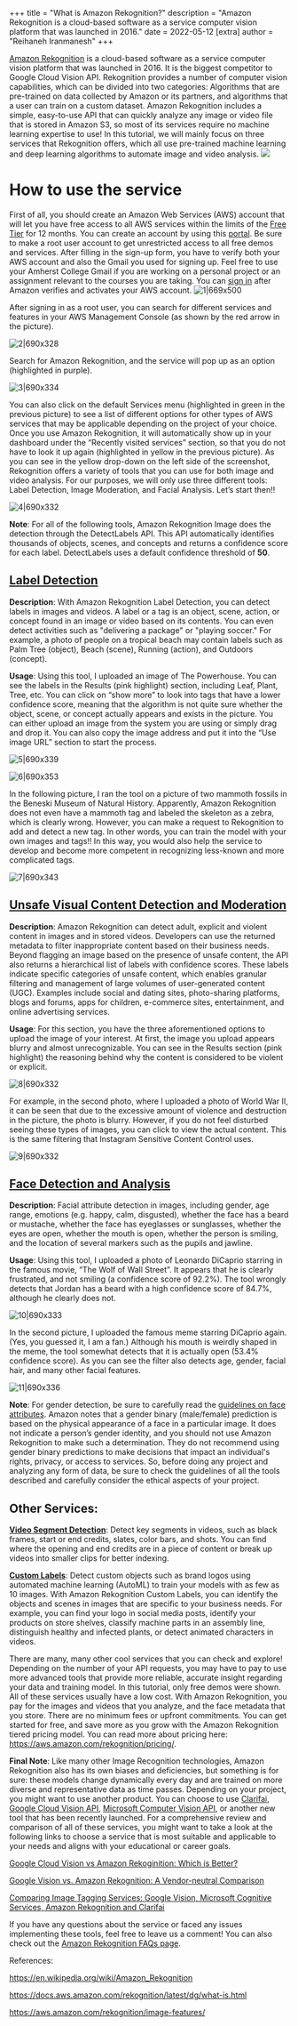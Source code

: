 +++
title = "What is Amazon Rekognition?"
description = "Amazon Rekognition is a cloud-based software as a service computer vision platform that was launched in 2016."
date = 2022-05-12
[extra]
author = "Reihaneh Iranmanesh"
+++

[Amazon Rekognition](https://aws.amazon.com/rekognition/) is a cloud-based software as a service computer vision platform that was launched in 2016. It is the biggest competitor to Google Cloud Vision API. Rekognition provides a number of computer vision capabilities, which can be divided into two categories: Algorithms that are pre-trained on data collected by Amazon or its partners, and algorithms that a user can train on a custom dataset. Amazon Rekognition includes a simple, easy-to-use API that can quickly analyze any image or video file that is stored in Amazon S3, so most of its services require no machine learning expertise to use! In this tutorial, we will mainly focus on three services that Rekognition offers, which all use pre-trained machine learning and deep learning algorithms to automate image and video analysis.
![](upload://jES02jEb6lT8rc8Z1QyXI9MYGxt.png)
# How to use the service

First of all, you should create an Amazon Web Services (AWS) account that will let you have free access to all AWS services within the limits of the [Free Tier](https://aws.amazon.com/free/?sc_channel=em&sc_campaign=wlcm&sc_publisher=aws&sc_medium=em_wlcm_1d&sc_detail=wlcm_1d&sc_content=other&sc_country=global&sc_geo=global&sc_category=mult&ref_=pe_1679150_261538020&all-free-tier.sort-by=item.additionalFields.SortRank&all-free-tier.sort-order=asc&awsf.Free%20Tier%20Types=*all&awsf.Free%20Tier%20Categories=*all) for 12 months. You can create an account by using this [portal](https://portal.aws.amazon.com/billing/signup#/start/email). Be sure to make a root user account to get unrestricted access to all free demos and services. After filling in the sign-up form, you have to verify both your AWS account and also the Gmail you used for signing up. Feel free to use your Amherst College Gmail if you are working on a personal project or an assignment relevant to the courses you are taking. You can [sign in](https://signin.aws.amazon.com/signin?redirect_uri=https%3A%2F%2Fus-east-1.console.aws.amazon.com%2Fconsole%2Fhome%3FhashArgs%3D%2523%26isauthcode%3Dtrue%26nc2%3Dh_ct%26region%3Dus-east-1%26skipRegion%3Dtrue%26src%3Dheader-signin%26state%3DhashArgsFromTB_us-east-1_356a00db78c790ec&client_id=arn%3Aaws%3Asignin%3A%3A%3Aconsole%2Fcanvas&forceMobileApp=0&code_challenge=ghjJeppn9XNYT2CFdEWlkcM4DMgifdAXtJi8GzG46n0&code_challenge_method=SHA-256) after Amazon verifies and activates your AWS account. 
![1|669x500](upload://9ptvWgixAXCnryFLpgk52exWeMP.jpeg)

After signing in as a root user, you can search for different services and features in your AWS Management Console (as shown by the red arrow in the picture).

![2|690x328](upload://jsvYzrzslLmB9upf7oDg5aOSSeQ.jpeg)

Search for Amazon Rekognition, and the service will pop up as an option (highlighted in purple). 

![3|690x334](upload://ysYSqZ5grj2fCbTA5tIbtUMQ9hT.jpeg)

You can also click on the default Services menu (highlighted in green in the previous picture) to see a list of different options for other types of AWS services that may be applicable depending on the project of your choice. Once you use Amazon Rekognition, it will automatically show up in your dashboard under the “Recently visited services” section, so that you do not have to look it up again (highlighted in yellow in the previous picture). As you can see in the yellow drop-down on the left side of the screenshot, Rekognition offers a variety of tools that you can use for both image and video analysis. For our purposes, we will only use three different tools: Label Detection, Image Moderation, and Facial Analysis. Let’s start then!!

![4|690x332](upload://sdGv7vePOyQCiKhuUZMXspprMRM.jpeg)

**Note**: For all of the following tools, Amazon Rekognition Image does the detection through the DetectLabels API. This API automatically identifies thousands of objects, scenes, and concepts and returns a confidence score for each label. DetectLabels uses a default confidence threshold of **50**.

 ## **[Label Detection](https://docs.aws.amazon.com/rekognition/latest/dg/labels.html?pg=ln&sec=ft)**

**Description**: With Amazon Rekognition Label Detection, you can detect labels in images and videos. A label or a tag is an object, scene, action, or concept found in an image or video based on its contents. You can even detect activities such as "delivering a package" or "playing soccer." For example, a photo of people on a tropical beach may contain labels such as Palm Tree (object), Beach (scene), Running (action), and Outdoors (concept).

**Usage**: Using this tool, I uploaded an image of The Powerhouse. You can see the labels in the Results (pink highlight) section, including Leaf, Plant, Tree, etc. You can click on “show more” to look into tags that have a lower confidence score, meaning that the algorithm is not quite sure whether the object, scene, or concept actually appears and exists in the picture. You can either upload an image from the system you are using or simply drag and drop it. You can also copy the image address and put it into the “Use image URL” section to start the process.

![5|690x339](upload://pfxAHk3lBGZLduVvZczlgTspvmi.jpeg)

![6|690x353](upload://A6KHlrUFlzMpvHEhPvf7BPFGNTy.jpeg)


 In the following picture, I ran the tool on a picture of two mammoth fossils in the Beneski Museum of Natural History. Apparently, Amazon Rekognition does not even have a mammoth tag and labeled the skeleton as a zebra, which is clearly wrong. However, you can make a request to Rekognition to add and detect a new tag. In other words, you can train the model with your own images and tags!! In this way, you would also help the service to develop and become more competent in recognizing less-known and more complicated tags.

![7|690x343](upload://xkDHQ5R5iPlTJj8e2Nilpnsaq04.jpeg)

## **[Unsafe Visual Content Detection and Moderation](https://docs.aws.amazon.com/rekognition/latest/dg/moderation.html?pg=ln&sec=ft)**

**Description**: Amazon Rekognition can detect adult, explicit and violent content in images and in stored videos. Developers can use the returned metadata to filter inappropriate content based on their business needs. Beyond flagging an image based on the presence of unsafe content, the API also returns a hierarchical list of labels with confidence scores. These labels indicate specific categories of unsafe content, which enables granular filtering and management of large volumes of user-generated content (UGC). Examples include social and dating sites, photo-sharing platforms, blogs and forums, apps for children, e-commerce sites, entertainment, and online advertising services.

**Usage**: For this section, you have the three aforementioned options to upload the image of your interest. At first, the image you upload appears blurry and almost unrecognizable. You can see in the Results section (pink highlight) the reasoning behind why the content is considered to be violent or explicit. 

![8|690x332](upload://9VKCB2JWL0ASlcw4yprXaRw9Xa5.jpeg)

For example, in the second photo, where I uploaded a photo of World War II, it can be seen that due to the excessive amount of violence and destruction in the picture, the photo is blurry. However, if you do not feel disturbed seeing these types of images, you can click to view the actual content. This is the same filtering that Instagram Sensitive Content Control uses.

![9|690x332](upload://6RW1g5QswWEWqnQxbKpPWPZw6SV.jpeg)

## **[Face Detection and Analysis](https://docs.aws.amazon.com/rekognition/latest/dg/faces.html)**

**Description**: Facial attribute detection in images, including gender, age range, emotions (e.g. happy, calm, disgusted), whether the face has a beard or mustache, whether the face has eyeglasses or sunglasses, whether the eyes are open, whether the mouth is open, whether the person is smiling, and the location of several markers such as the pupils and jawline.

**Usage**: Using this tool, I uploaded a photo of Leonardo DiCaprio starring in the famous movie, “The Wolf of Wall Street”. It appears that he is clearly frustrated, and not smiling (a confidence score of 92.2%). The tool wrongly detects that Jordan has a beard with a high confidence score of 84.7%, although he clearly does not. 

![10|690x333](upload://waHeswcXfLhbbzDLCeKRQiwbcvt.jpeg)

In the second picture, I uploaded the famous meme starring DiCaprio again. (Yes, you guessed it, I am a fan.) Although his mouth is weirdly shaped in the meme, the tool somewhat detects that it is actually open (53.4% confidence score). As you can see the filter also detects age, gender, facial hair, and many other facial features.

![11|690x336](upload://sNLAR16eW10fZ0XnBXZCYwZTnOb.jpeg)



**Note**: For gender detection, be sure to carefully read the [guidelines on face attributes](https://docs.aws.amazon.com/rekognition/latest/dg/guidance-face-attributes.html). Amazon notes that a gender binary (male/female) prediction is based on the physical appearance of a face in a particular image. It does not indicate a person’s gender identity, and you should not use Amazon Rekognition to make such a determination. They do not recommend using gender binary predictions to make decisions that impact  an individual's rights, privacy, or access to services. So, before doing any project and analyzing any form of data, be sure to check the guidelines of all the tools described and carefully consider the ethical aspects of your project.

## Other Services:

[**Video Segment Detection**](https://docs.aws.amazon.com/rekognition/latest/dg/segments.html?pg=ln&sec=ft): Detect key segments in videos, such as black frames, start or end credits, slates, color bars, and shots. You can find where the opening and end credits are in a piece of content or break up videos into smaller clips for better indexing.

[**Custom Labels**](https://docs.aws.amazon.com/rekognition/latest/customlabels-dg/what-is.html?pg=ln&sec=ft): Detect custom objects such as brand logos using automated machine learning (AutoML) to train your models with as few as 10 images. With Amazon Rekognition Custom Labels, you can identify the objects and scenes in images that are specific to your business needs. For example, you can find your logo in social media posts, identify your products on store shelves, classify machine parts in an assembly line, distinguish healthy and infected plants, or detect animated characters in videos.

There are many, many other cool services that you can check and explore!
Depending on the number of your API requests, you may have to pay to use more advanced tools that provide more reliable, accurate insight regarding your data and training model. In this tutorial, only free demos were shown. All of these services usually have a low cost. With Amazon Rekognition, you pay for the images and videos that you analyze, and the face metadata that you store. There are no minimum fees or upfront commitments. You can get started for free, and save more as you grow with the Amazon Rekognition tiered pricing model. You can read more about pricing here: https://aws.amazon.com/rekognition/pricing/.

**Final Note**: Like many other Image Recognition technologies, Amazon Rekognition also has its own biases and deficiencies, but something is for sure: these models change dynamically every day and are trained on more diverse and representative data as time passes. Depending on your project, you might want to use another product. You can choose to use [Clarifai](https://www.clarifai.com/clarifai-free-account?utm_campaign=Branded%20Search%20Ads&utm_source=ppc&utm_term=clarifai&utm_campaign=Campaign+-+Visual+Search+-+SKAG&utm_source=adwords&utm_medium=ppc&hsa_acc=4305946045&hsa_cam=12661178807&hsa_grp=120788459192&hsa_ad=522162671711&hsa_src=g&hsa_tgt=kwd-310517979502&hsa_kw=clarifai&hsa_mt=e&hsa_net=adwords&hsa_ver=3&gclid=CjwKCAjwve2TBhByEiwAaktM1MeHuqQ_tmuVpwEIxtBnryevoR--YDX7KqBZUCGytEj0KbCb-3ryIxoCiisQAvD_BwE), [Google Cloud Vision API](https://cloud.google.com/vision?utm_source=google&utm_medium=cpc&utm_campaign=na-US-all-en-dr-bkws-all-all-trial-e-dr-1011347&utm_content=text-ad-none-any-DEV_c-CRE_507175471151-ADGP_Desk%20%7C%20BKWS%20-%20EXA%20%7C%20Txt%20~%20AI%20%26%20ML%20~%20Vision%20AI_General-KWID_43700066018829712-kwd-554619409396&utm_term=KW_google%20cloud%20platform%20vision%20api-ST_google%20cloud%20platform%20vision%20api&gclid=CjwKCAjwve2TBhByEiwAaktM1AwmiwN9txqILfRJbDZcF2t8h8nAT2gS3J5iarBi9yqGcg6h9tisgBoCRNwQAvD_BwE&gclsrc=aw.ds), [Microsoft Computer Vision API](https://azure.microsoft.com/en-us/services/cognitive-services/computer-vision/#features), or another new tool that has been recently launched. For a comprehensive review and comparison of all of these services, you might want to take a look at the following links to choose a service that is most suitable and applicable to your needs and aligns with your educational or career goals.

[Google Cloud Vision vs Amazon Rekoginition: Which is Better?](https://webuters.medium.com/google-cloud-vision-vs-amazon-rekoginition-which-is-better-c7cb4780d82a#:~:text=Google%20Cloud%20Vision%20vs%20Amazon%20Rekognition%3A%20Detection%20of%20Face%20%26%20Objects,accuracy%20than%20the%20other%20option)

[Google Vision vs. Amazon Rekognition: A Vendor-neutral Comparison](https://cloudacademy.com/blog/google-vision-vs-amazon-rekognition/)

[Comparing Image Tagging Services: Google Vision, Microsoft Cognitive Services, Amazon Rekognition and Clarifai](https://blog.filestack.com/thoughts-and-knowledge/comparing-google-vision-microsoft-cognitive-amazon-rekognition-clarifai/)

If you have any questions about the service or faced any issues implementing these tools, feel free to leave us a comment! You can also check out the [Amazon Rekognition FAQs page](https://aws.amazon.com/rekognition/faqs/).

References:

https://en.wikipedia.org/wiki/Amazon_Rekognition

https://docs.aws.amazon.com/rekognition/latest/dg/what-is.html

https://aws.amazon.com/rekognition/image-features/
